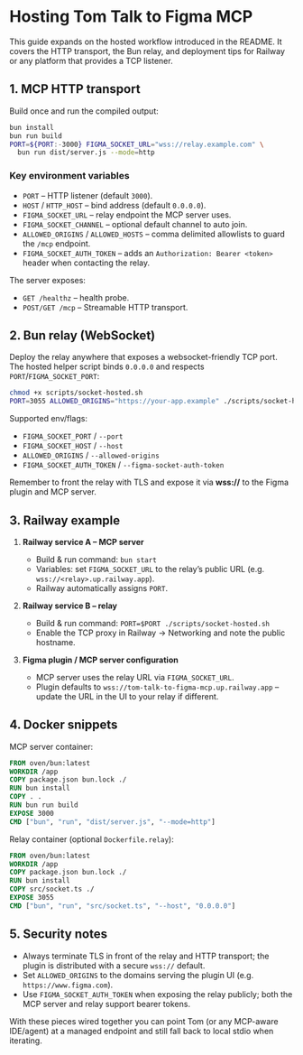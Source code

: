 # Hosting Tom Talk to Figma MCP

This guide expands on the hosted workflow introduced in the README. It covers the HTTP transport, the Bun relay, and deployment tips for Railway or any platform that provides a TCP listener.

## 1. MCP HTTP transport

Build once and run the compiled output:

```bash
bun install
bun run build
PORT=${PORT:-3000} FIGMA_SOCKET_URL="wss://relay.example.com" \
  bun run dist/server.js --mode=http
```

### Key environment variables
- `PORT` – HTTP listener (default `3000`).
- `HOST` / `HTTP_HOST` – bind address (default `0.0.0.0`).
- `FIGMA_SOCKET_URL` – relay endpoint the MCP server uses.
- `FIGMA_SOCKET_CHANNEL` – optional default channel to auto join.
- `ALLOWED_ORIGINS` / `ALLOWED_HOSTS` – comma delimited allowlists to guard the `/mcp` endpoint.
- `FIGMA_SOCKET_AUTH_TOKEN` – adds an `Authorization: Bearer <token>` header when contacting the relay.

The server exposes:
- `GET /healthz` – health probe.
- `POST/GET /mcp` – Streamable HTTP transport.

## 2. Bun relay (WebSocket)

Deploy the relay anywhere that exposes a websocket-friendly TCP port. The hosted helper script binds `0.0.0.0` and respects `PORT`/`FIGMA_SOCKET_PORT`:

```bash
chmod +x scripts/socket-hosted.sh
PORT=3055 ALLOWED_ORIGINS="https://your-app.example" ./scripts/socket-hosted.sh
```

Supported env/flags:
- `FIGMA_SOCKET_PORT` / `--port`
- `FIGMA_SOCKET_HOST` / `--host`
- `ALLOWED_ORIGINS` / `--allowed-origins`
- `FIGMA_SOCKET_AUTH_TOKEN` / `--figma-socket-auth-token`

Remember to front the relay with TLS and expose it via **wss://** to the Figma plugin and MCP server.

## 3. Railway example

1. **Railway service A – MCP server**
   - Build & run command: `bun start`
   - Variables: set `FIGMA_SOCKET_URL` to the relay’s public URL (e.g. `wss://<relay>.up.railway.app`).
   - Railway automatically assigns `PORT`.

2. **Railway service B – relay**
   - Build & run command: `PORT=$PORT ./scripts/socket-hosted.sh`
   - Enable the TCP proxy in Railway → Networking and note the public hostname.

3. **Figma plugin / MCP server configuration**
   - MCP server uses the relay URL via `FIGMA_SOCKET_URL`.
   - Plugin defaults to `wss://tom-talk-to-figma-mcp.up.railway.app` – update the URL in the UI to your relay if different.

## 4. Docker snippets

MCP server container:
```Dockerfile
FROM oven/bun:latest
WORKDIR /app
COPY package.json bun.lock ./
RUN bun install
COPY . .
RUN bun run build
EXPOSE 3000
CMD ["bun", "run", "dist/server.js", "--mode=http"]
```

Relay container (optional `Dockerfile.relay`):
```Dockerfile
FROM oven/bun:latest
WORKDIR /app
COPY package.json bun.lock ./
RUN bun install
COPY src/socket.ts ./
EXPOSE 3055
CMD ["bun", "run", "src/socket.ts", "--host", "0.0.0.0"]
```

## 5. Security notes
- Always terminate TLS in front of the relay and HTTP transport; the plugin is distributed with a secure `wss://` default.
- Set `ALLOWED_ORIGINS` to the domains serving the plugin UI (e.g. `https://www.figma.com`).
- Use `FIGMA_SOCKET_AUTH_TOKEN` when exposing the relay publicly; both the MCP server and relay support bearer tokens.

With these pieces wired together you can point Tom (or any MCP-aware IDE/agent) at a managed endpoint and still fall back to local stdio when iterating.
